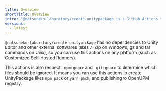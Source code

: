 ```yaml
---
title: Overview
shortTitle: Overview
intro: "@natsuneko-laboratory/create-unitypackage is a GitHub Actions to create UnityPackage from your Unity project without installing Unity Editor."
versions:
  - latest
---
```


`@natsuneko-laboratory/create-unitypackage` has no dependencies to Unity Editor and other external softwares (likes 7-Zip on Windows, gz and tar commands on Unix), so you can use this actions on any platform (such as Customized Self-Hosted Runners).

This actions is also respect `.npmignore` and `.gitignore` to determine which files should be ignored.
It means you can use this actions to create UnityPackage likes `npm pack` or `yarn pack`, and publishing to OpenUPM registry.
